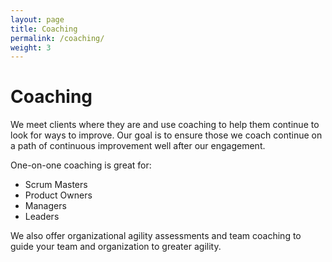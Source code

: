 ```yaml
---
layout: page
title: Coaching
permalink: /coaching/
weight: 3
---
```


# **Coaching**

We meet clients where they are and use coaching to help them continue to look for ways to improve.
Our goal is to ensure those we coach continue on a path of continuous improvement well after our engagement.

One-on-one coaching is great for:
* Scrum Masters
* Product Owners
* Managers
* Leaders

We also offer organizational agility assessments and team coaching to guide your team and organization to greater agility.